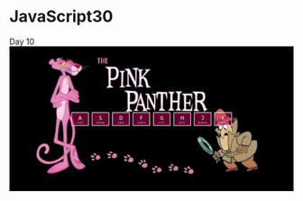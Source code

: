 # JavaScript30

Day 10
![Result day 1](https://github.com/DavidAlejandroM/JavaScript30/blob/master/01%20-%20JavaScript%20Drum%20Kit/img/01-JavaScriptDrumKit.png?raw=true)
